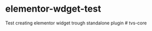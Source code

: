 # elementor-wdget-test
Test creating elementor widget trough standalone plugin 
#   t v s - c o r e  
 